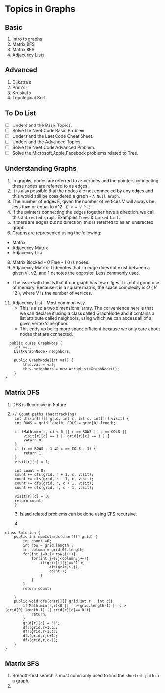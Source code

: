 # Topics in Graphs

## Basic
1. Intro to graphs 
2. Matrix DFS
3. Matrix BFS
4. Adjacency Lists
## Advanced
1. Dijkstra's
2. Prim's
3. Kruskal's
4. Topological Sort

## To Do List
- [ ] Understand the Basic Topics.
- [ ] Solve the Neet Code Basic Problem.
- [ ] Understand the Leet Code Cheat Sheet.
- [ ] Understand the Advanced Topics.
- [ ] Solve the Neet Code Advanced Problem.
- [ ] Solve the Microsoft,Apple,Facebook problems related to Tree.

## Understanding Graphs

1. In graphs, nodes are referred to as vertices and the pointers connecting these nodes are referred to as edges.
2. It is also possible that the nodes are not connected by any edges and this would still be considered a graph - `A Null Graph`.
3. The number of edges E, given the number of vertices V will always be less than or equal to V^2 . `𝐸 < = 𝑉 ^ 2`.
4. If the pointers connecting the edges together have a direction, we call this a `directed graph`. Examples `Trees` & `Linked List`.
5. If there are edges but no direction, this is referred to as an undirected graph.
6. Graphs are represented using the following:
  - Matrix
  - Adjacency Matrix
  - Adjacency List
8. Matrix Blocked - 0 Free - 1 0 is nodes.
9. Adjacency Matrix-  0 denotes that an edge does not exist between a given v1, v2, and 1 denotes the opposite. Less commonly used.
  - The issue with this is that if our graph has few edges it is not a good use of memory. Because it is a square matrix, the space complexity is 𝑂 ( 𝑉 ^2 ), where V is the number of vertices.
11. Adjacency List - Most common way.
    - This is also a two dimensional array. The convenience here is that we can declare it using a class called GraphNode and it contains a list attribute called neighbors, using which we can access all of a given vertex's neighbor.
    - This ends up being more space efficient because we only care about nodes that are connected.
```
  public class GraphNode {
    int val;
    List<GraphNode> neighbors;
    
    public GraphNode(int val) {
        this.val = val;
        this.neighbors = new ArrayList<GraphNode>();
    }
}
```
## Matrix DFS

1. DFS is Recursive in Nature

2.
   ```
   // Count paths (backtracking)
    int dfs(int[][] grid, int r, int c, int[][] visit) {
    int ROWS = grid.length, COLS = grid[0].length;

    if (Math.min(r, c) < 0 || r == ROWS || c == COLS ||
        visit[r][c] == 1 || grid[r][c] == 1 ) {
        return 0;
    }
    if (r == ROWS - 1 && c == COLS - 1) {
        return 1;
    }
    visit[r][c] = 1;

    int count = 0;
    count += dfs(grid, r + 1, c, visit);
    count += dfs(grid, r - 1, c, visit);
    count += dfs(grid, r, c + 1, visit);
    count += dfs(grid, r, c - 1, visit);

    visit[r][c] = 0;
    return count;
    }                       
    ```
   3. Island related problems can be done using DFS recursive.
  
   4. 
```
class Solution {
    public int numIslands(char[][] grid) {
        int count =0;
        int row = grid.length ;
        int column = grid[0].length;
        for(int i=0;i< row;i++){
            for(int j=0;j<column;j++){
                if(grid[i][j]=='1'){
                    dfs(grid,i,j);
                    count++;
                }
            }
        }
        return count;
        
    }
    public void dfs(char[][] grid,int r , int c){
        if(Math.min(r,c)<0 || r >(grid.length-1) || c > (grid[0].length-1) || grid[r][c]=='0'){
            return;
        }
        grid[r][c] = '0';
        dfs(grid,r+1,c);
        dfs(grid,r-1,c);
        dfs(grid,r,c+1);
        dfs(grid,r,c-1);
    }
}
```
## Matrix BFS

1.  Breadth-first search is most commonly used to find the `shortest path` in a graph.
2.  
   

